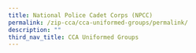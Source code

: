 ```yaml
---
title: National Police Cadet Corps (NPCC)
permalink: /zip-cca/cca-uniformed-groups/permalink/
description: ""
third_nav_title: CCA Uniformed Groups
---
```

